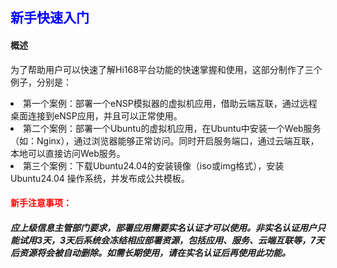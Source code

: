 ## <font color='blue'>新手快速入门</font>
#### 概述
为了帮助用户可以快速了解Hi168平台功能的快速掌握和使用，这部分制作了三个例子，分别是：
<li>第一个案例：部署一个eNSP模拟器的虚拟机应用，借助云端互联，通过远程桌面连接到eNSP应用，并且可以正常使用。</li>
<li>第二个案例：部署一个Ubuntu的虚拟机应用，在Ubuntu中安装一个Web服务（如：Nginx），通过浏览器能够正常访问。同时开启服务端口，通过云端互联，本地可以直接访问Web服务。</li>
<li>第三个案例：下载Ubuntu24.04的安装镜像（iso或img格式），安装Ubuntu24.04 操作系统，并发布成公共模板。</li>

#### <font color='red'>新手注意事项：</font>

##### 应上级信息主管部门要求，部署应用需要实名认证才可以使用。非实名认证用户只能试用3天，3天后系统会冻结相应部署资源，包括应用、服务、云端互联等，7天后资源将会被自动删除。如需长期使用，请在实名认证后再使用此功能。